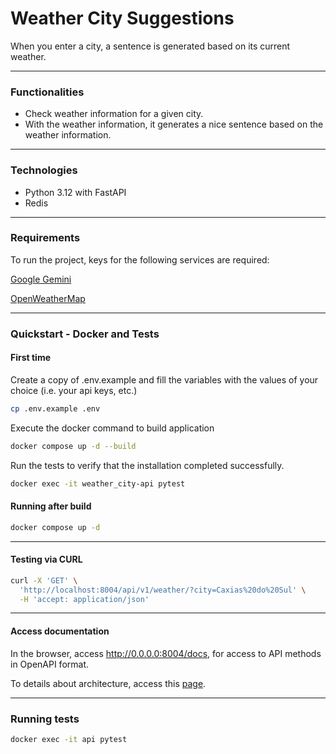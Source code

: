 # Weather City Suggestions

When you enter a city, a sentence is generated based on its current weather.

------

### Functionalities

- Check weather information for a given city.
- With the weather information, it generates a nice sentence based on the weather information.

------

### Technologies
- Python 3.12 with FastAPI
- Redis

------

### Requirements

To run the project, keys for the following services are required:

[Google Gemini](https://ai.google.dev/aistudio)

[OpenWeatherMap](https://home.openweathermap.org/users/sign_up)

------

### Quickstart - Docker and Tests

#### First time

Create a copy of .env.example and fill the variables with the values of your choice (i.e. your api keys, etc.)
```bash
cp .env.example .env 
```

Execute the docker command to build application

```bash
docker compose up -d --build
```

Run the tests to verify that the installation completed successfully.
```bash
docker exec -it weather_city-api pytest
```

#### Running after build 

```bash
docker compose up -d
```

------

#### Testing via CURL

```bash
curl -X 'GET' \
  'http://localhost:8004/api/v1/weather/?city=Caxias%20do%20Sul' \
  -H 'accept: application/json'
```

------

#### Access documentation

In the browser, access http://0.0.0.0:8004/docs, for access to API methods in OpenAPI format.

To details about architecture, access this [page](docs/architecture.md).

------

### Running tests

```bash
docker exec -it api pytest
```